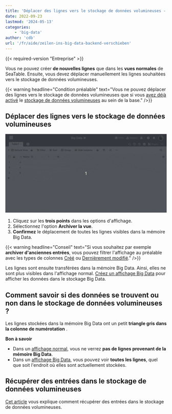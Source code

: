 ```yaml
---
title: 'Déplacer des lignes vers le stockage de données volumineuses - SeaTable'
date: 2022-09-23
lastmod: '2024-05-13'
categories:
    - 'big-data'
author: 'cdb'
url: '/fr/aide/zeilen-ins-big-data-backend-verschieben'
---
```


{{< required-version "Entreprise" >}}

Vous ne pouvez créer **de nouvelles lignes** que dans les **vues normales** de SeaTable. Ensuite, vous devez déplacer manuellement les lignes souhaitées vers le stockage de données volumineuses.

{{< warning  headline="Condition préalable"  text="Vous ne pouvez déplacer des lignes vers le stockage de données volumineuses que si vous [avez déjà activé](https://seatable.io/fr/docs/big-data/aktivieren-des-big-data-backends-in-einer-base/) le [stockage de données volumineuses](https://seatable.io/fr/docs/big-data/aktivieren-des-big-data-backends-in-einer-base/) au sein de la base." />}}

## Déplacer des lignes vers le stockage de données volumineuses

![Déplacer des lignes vers le stockage de données volumineuses](images/move-rows-to-big-data.gif)

1. Cliquez sur les **trois points** dans les options d'affichage.
2. Sélectionnez l'option **Archiver la vue**.
3. **Confirmez** le déplacement de toutes les lignes visibles dans la mémoire Big Data.

{{< warning  headline="Conseil"  text="Si vous souhaitez par exemple **archiver d'anciennes entrées**, vous pouvez filtrer l'affichage au préalable avec les types de colonnes [Créé](https://seatable.io/fr/docs/datum-dauer-und-personen/die-spalten-ersteller-und-erstelldatum/) ou [Dernièrement modifié](https://seatable.io/fr/docs/datum-dauer-und-personen/die-spalten-letzter-bearbeiter-und-bearbeitungsdatum/)." />}}

Les lignes sont ensuite transférées dans la mémoire Big Data. Ainsi, elles ne sont plus visibles dans l'affichage normal. [Créez un affichage Big Data](https://seatable.io/fr/docs/big-data/so-erstellen-sie-ein-big-data-ansicht/) pour afficher les données dans le stockage Big Data.

## Comment savoir si des données se trouvent ou non dans le stockage de données volumineuses ?

Les lignes stockées dans la mémoire Big Data ont un petit **triangle gris dans la colonne de numérotation** .

**Bon à savoir**

- Dans un [affichage normal](https://seatable.io/fr/docs/grundlagen-von-ansichten/anlegen-einer-neuen-ansicht/), vous ne verrez **pas de lignes provenant de la mémoire Big Data**.
- Dans un [affichage Big Data](https://seatable.io/fr/docs/big-data/so-erstellen-sie-ein-big-data-ansicht/), vous pouvez voir **toutes les lignes**, quel que soit l'endroit où elles sont actuellement stockées.

## Récupérer des entrées dans le stockage de données volumineuses

[Cet article](https://seatable.io/fr/docs/big-data/zeilen-aus-dem-big-data-backend-zurueckholen/) vous explique comment récupérer des entrées dans le stockage de données volumineuses.
